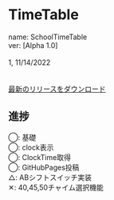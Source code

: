 # TimeTable
name: SchoolTimeTable<br>
ver:  [Alpha  1.0]<br>
<br>
1, 11/14/2022<br><br>
<br>
[最新のリリースをダウンロード](https://github.com/FireSepicHub-14/TimeTable/archive/refs/heads/main.zip)
<br>

## 進捗<br>
◯: 基礎<br>
◯: clock表示<br>
◯: ClockTime取得<br>
◯: GitHubPages投稿<br>
△: ABシフトスイッチ実装<br>
✕: 40,45,50チャイム選択機能<br>
